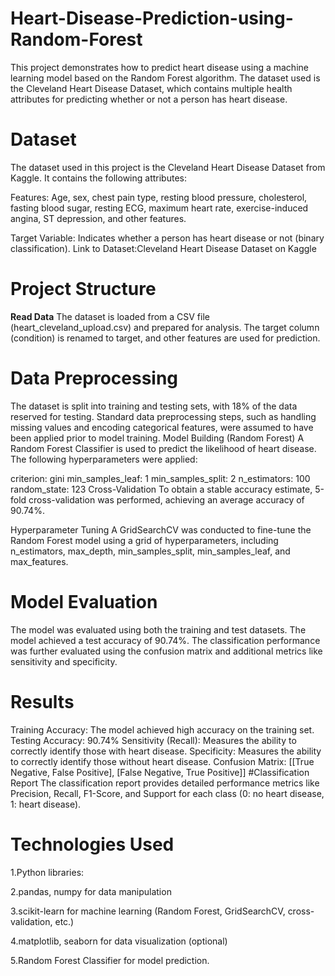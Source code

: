 # **Heart-Disease-Prediction-using-Random-Forest**
This project demonstrates how to predict heart disease using a machine learning model based on the Random Forest algorithm. The dataset used is the Cleveland Heart Disease Dataset, which contains multiple health attributes for predicting whether or not a person has heart disease.
# **Dataset**
The dataset used in this project is the Cleveland Heart Disease Dataset from Kaggle. It contains the following attributes:

Features: Age, sex, chest pain type, resting blood pressure, cholesterol, fasting blood sugar, resting ECG, maximum heart rate, exercise-induced angina, ST depression, and other features.

Target Variable: Indicates whether a person has heart disease or not (binary classification).
Link to Dataset:Cleveland Heart Disease Dataset on Kaggle
# **Project Structure**
**Read Data**
The dataset is loaded from a CSV file (heart_cleveland_upload.csv) and prepared for analysis. The target column (condition) is renamed to target, and other features are used for prediction.

# **Data Preprocessing**

The dataset is split into training and testing sets, with 18% of the data reserved for testing.
Standard data preprocessing steps, such as handling missing values and encoding categorical features, were assumed to have been applied prior to model training.
Model Building (Random Forest)
A Random Forest Classifier is used to predict the likelihood of heart disease. The following hyperparameters were applied:

criterion: gini
min_samples_leaf: 1
min_samples_split: 2
n_estimators: 100
random_state: 123
Cross-Validation
To obtain a stable accuracy estimate, 5-fold cross-validation was performed, achieving an average accuracy of 90.74%.

Hyperparameter Tuning
A GridSearchCV was conducted to fine-tune the Random Forest model using a grid of hyperparameters, including n_estimators, max_depth, min_samples_split, min_samples_leaf, and max_features.

# **Model Evaluation**
The model was evaluated using both the training and test datasets. The model achieved a test accuracy of 90.74%. The classification performance was further evaluated using the confusion matrix and additional metrics like sensitivity and specificity.
# **Results**
Training Accuracy: The model achieved high accuracy on the training set.
Testing Accuracy: 90.74%
Sensitivity (Recall): Measures the ability to correctly identify those with heart disease.
Specificity: Measures the ability to correctly identify those without heart disease. Confusion Matrix: [[True Negative, False Positive], [False Negative, True Positive]]
#Classification Report
The classification report provides detailed performance metrics like Precision, Recall, F1-Score, and Support for each class (0: no heart disease, 1: heart disease).
# **Technologies Used**
1.Python libraries:

2.pandas, numpy for data manipulation

3.scikit-learn for machine learning (Random Forest, GridSearchCV, cross-validation, etc.)

4.matplotlib, seaborn for data visualization (optional)

5.Random Forest Classifier for model prediction.
